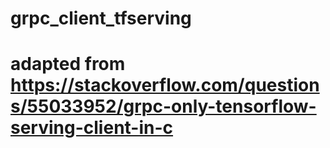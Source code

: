 # grpc_client_tfserving
# adapted from https://stackoverflow.com/questions/55033952/grpc-only-tensorflow-serving-client-in-c

